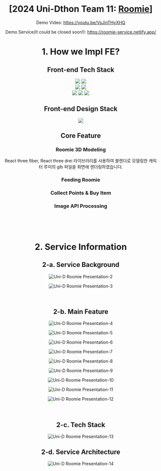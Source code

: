 <div align="center">

# [2024 Uni-Dthon Team 11: <u>**Roomie**</u>]

Demo Video: https://youtu.be/VsJinTHyXHQ

Demo Service(It could be closed soon!): https://roomie-service.netlify.app/

# 1. How we Impl FE?

## Front-end Tech Stack

<img src="https://img.shields.io/badge/React-61DAFB?style=for-the-badge&logo=React&logoColor=white"> <img src="https://img.shields.io/badge/typescript-3178C6?style=for-the-badge&logo=typescript&logoColor=white"><br/><img src="https://img.shields.io/badge/react three fiber-000000?style=for-the-badge"> <img src="https://img.shields.io/badge/react three drei-000000?style=for-the-badge"> <br/> <img src="https://img.shields.io/badge/zustand-3178C6?style=for-the-badge&logo=zustand&logoColor=white"> <img src="https://img.shields.io/badge/react router-CA4245?style=for-the-badge&logo=reactrouter&logoColor=white"> <img src="https://img.shields.io/badge/axios-5A29E4?style=for-the-badge&logo=axios&logoColor=white">

## Front-end Design Stack
<img src = "https://img.shields.io/badge/blender-E87D0D?style=for-the-badge&logo=blender&logoColor=white">

## Core Feature

### Roomie 3D Modeling
React three fiber, React three drei 라이브러리를 사용하여 블렌더로 모델링한 캐릭터 루미의 glb 파일을 화면에 렌더링하였습니다. 
### Feeding Roomie 
### Collect Points & Buy Item
### Image API Processing

<br><br><br>
# 2. Service Information
## 2-a. Service Background
![Uni-D Roomie Presentation-2](https://github.com/user-attachments/assets/2a45450c-2c44-4a07-8867-d9180031c5e4)

![Uni-D Roomie Presentation-3](https://github.com/user-attachments/assets/9348074d-0a45-468d-a4fc-af5868a22acf)
<br><br><br>
## 2-b. Main Feature
![Uni-D Roomie Presentation-4](https://github.com/user-attachments/assets/e93dc1ba-c757-4ccb-a0b0-9475e4cf51ab)

![Uni-D Roomie Presentation-5](https://github.com/user-attachments/assets/ada56762-83b2-4d88-b815-ffb543386733)

![Uni-D Roomie Presentation-6](https://github.com/user-attachments/assets/cfcf0a10-4184-4e77-bfd4-80513f313589)

![Uni-D Roomie Presentation-7](https://github.com/user-attachments/assets/7c2ab86a-2fc4-4a25-87cf-6aef39c59d6e)

![Uni-D Roomie Presentation-8](https://github.com/user-attachments/assets/363dc1b9-1a11-4807-a0fa-3c3d6d064ab7)

![Uni-D Roomie Presentation-9](https://github.com/user-attachments/assets/1008b30e-c1d7-4f6c-89cb-c4c1f1e8a192)

![Uni-D Roomie Presentation-10](https://github.com/user-attachments/assets/cc3fb2a7-ca01-4630-8d90-5c2e6896f84d)

![Uni-D Roomie Presentation-11](https://github.com/user-attachments/assets/5ee765f3-9681-4653-9b47-dea1be29824b)

![Uni-D Roomie Presentation-12](https://github.com/user-attachments/assets/ff6cdd4b-b060-4a07-8a35-99ccb5228a20)
<br><br><br>
## 2-c. Tech Stack
![Uni-D Roomie Presentation-13](https://github.com/user-attachments/assets/30542478-ae44-4aee-86e4-5b0664a7f324)

## 2-d. Service Architecture
![Uni-D Roomie Presentation-14](https://github.com/user-attachments/assets/e8368580-5713-4b99-bb85-62714c6c6642)
